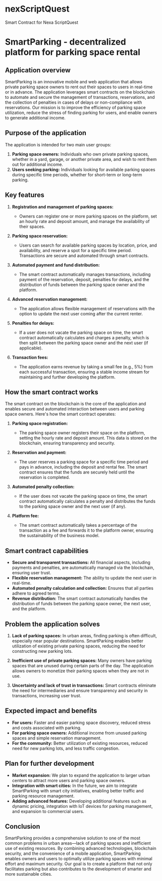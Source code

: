 # nexScriptQuest
Smart Contract for Nexa ScriptQuest
# SmartParking - decentralized platform for parking space rental

## Application overview
SmartParking is an innovative mobile and web application that allows private parking space owners to rent out their spaces to users in real-time or in advance. The application leverages smart contracts on the blockchain to automate and secure the management of transactions, reservations, and the collection of penalties in cases of delays or non-compliance with reservations. Our mission is to improve the efficiency of parking space utilization, reduce the stress of finding parking for users, and enable owners to generate additional income.

## Purpose of the application
The application is intended for two main user groups:

1. **Parking space owners:** Individuals who own private parking spaces, whether in a yard, garage, or another private area, and wish to rent them out for additional income.
2. **Users seeking parking:** Individuals looking for available parking spaces during specific time periods, whether for short-term or long-term parking.

## Key features

1. **Registration and management of parking spaces:**
   - Owners can register one or more parking spaces on the platform, set an hourly rate and deposit amount, and manage the availability of their spaces.

2. **Parking space reservation:**
   - Users can search for available parking spaces by location, price, and availability, and reserve a spot for a specific time period. Transactions are secure and automated through smart contracts.

3. **Automated payment and fund distribution:**
   - The smart contract automatically manages transactions, including payment of the reservation, deposit, penalties for delays, and the distribution of funds between the parking space owner and the platform.

4. **Advanced reservation management:**
   - The application allows flexible management of reservations with the option to update the next user coming after the current renter.

5. **Penalties for delays:**
   - If a user does not vacate the parking space on time, the smart contract automatically calculates and charges a penalty, which is then split between the parking space owner and the next user (if applicable).

6. **Transaction fees:**
   - The application earns revenue by taking a small fee (e.g., 5%) from each successful transaction, ensuring a stable income stream for maintaining and further developing the platform.

## How the smart contract works
The smart contract on the blockchain is the core of the application and enables secure and automated interaction between users and parking space owners. Here's how the smart contract operates:

1. **Parking space registration:**
   - The parking space owner registers their space on the platform, setting the hourly rate and deposit amount. This data is stored on the blockchain, ensuring transparency and security.

2. **Reservation and payment:**
   - The user reserves a parking space for a specific time period and pays in advance, including the deposit and rental fee. The smart contract ensures that the funds are securely held until the reservation is completed.

3. **Automated penalty collection:**
   - If the user does not vacate the parking space on time, the smart contract automatically calculates a penalty and distributes the funds to the parking space owner and the next user (if any).

4. **Platform fee:**
   - The smart contract automatically takes a percentage of the transaction as a fee and forwards it to the platform owner, ensuring the sustainability of the business model.

## Smart contract capabilities

- **Secure and transparent transactions:** All financial aspects, including payments and penalties, are automatically managed via the blockchain, ensuring user trust.
- **Flexible reservation management:** The ability to update the next user in real-time.
- **Automated penalty calculation and collection:** Ensures that all parties adhere to agreed terms.
- **Revenue distribution:** The smart contract automatically handles the distribution of funds between the parking space owner, the next user, and the platform.

## Problem the application solves

1. **Lack of parking spaces:** In urban areas, finding parking is often difficult, especially near popular destinations. SmartParking enables better utilization of existing private parking spaces, reducing the need for constructing new parking lots.
  
2. **Inefficient use of private parking spaces:** Many owners have parking spaces that are unused during certain parts of the day. The application allows owners to monetize their parking spaces when they are not in use.

3. **Uncertainty and lack of trust in transactions:** Smart contracts eliminate the need for intermediaries and ensure transparency and security in transactions, increasing user trust.

## Expected impact and benefits

- **For users:** Faster and easier parking space discovery, reduced stress and costs associated with parking.
- **For parking space owners:** Additional income from unused parking spaces and simple reservation management.
- **For the community:** Better utilization of existing resources, reduced need for new parking lots, and less traffic congestion.

## Plan for further development

- **Market expansion:** We plan to expand the application to larger urban centers to attract more users and parking space owners.
- **Integration with smart cities:** In the future, we aim to integrate SmartParking with smart city initiatives, enabling better traffic and parking resource management.
- **Adding advanced features:** Developing additional features such as dynamic pricing, integration with IoT devices for parking management, and expansion to commercial users.

## Conclusion
SmartParking provides a comprehensive solution to one of the most common problems in urban areas—lack of parking spaces and inefficient use of existing resources. By combining advanced technologies, blockchain security, and the convenience of a mobile application, SmartParking enables owners and users to optimally utilize parking spaces with minimal effort and maximum security. Our goal is to create a platform that not only facilitates parking but also contributes to the development of smarter and more sustainable cities.

